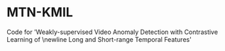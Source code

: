 # MTN-KMIL
Code for 'Weakly-supervised Video Anomaly Detection with Contrastive Learning of \newline Long and Short-range Temporal Features'
